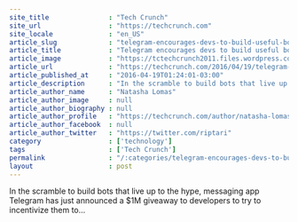 ```yaml
---
site_title               : "Tech Crunch"
site_url                 : "https://techcrunch.com"
site_locale              : "en_US"
article_slug             : "telegram-encourages-devs-to-build-useful-bots-with-s1m-giveaway"
article_title            : "Telegram encourages devs to build useful bots with $1M giveaway"
article_image            : "https://tctechcrunch2011.files.wordpress.com/2016/04/telegram-botprize.jpeg?w=600&h=400&crop=1"
article_url              : "https://techcrunch.com/2016/04/19/telegram-encourages-devs-to-build-bots-with-1m-giveaway/"
article_published_at     : "2016-04-19T01:24:01-03:00"
article_description      : "In the scramble to build bots that live up to the hype, messaging app Telegram has just announced a $1M giveaway to developers to try to incentivize them to..."
article_author_name      : "Natasha Lomas"
article_author_image     : null
article_author_biography : null
article_author_profile   : "https://techcrunch.com/author/natasha-lomas/"
article_author_facebook  : null
article_author_twitter   : "https://twitter.com/riptari"
category                 : ['technology']
tags                     : ['Tech Crunch']
permalink                : "/:categories/telegram-encourages-devs-to-build-useful-bots-with-s1m-giveaway/"
layout                   : post
---
```


In the scramble to build bots that live up to the hype, messaging app Telegram has just announced a $1M giveaway to developers to try to incentivize them to...
